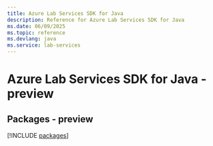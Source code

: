 ```yaml
---
title: Azure Lab Services SDK for Java
description: Reference for Azure Lab Services SDK for Java
ms.date: 06/09/2025
ms.topic: reference
ms.devlang: java
ms.service: lab-services
---
```

# Azure Lab Services SDK for Java - preview
## Packages - preview
[!INCLUDE [packages](lab-services-index.md)]